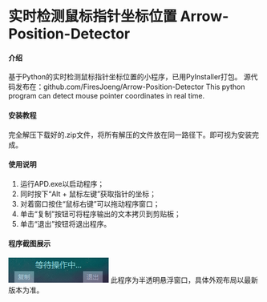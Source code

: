# 实时检测鼠标指针坐标位置 Arrow-Position-Detector

#### 介绍

 基于Python的实时检测鼠标指针坐标位置的小程序，已用PyInstaller打包。
 源代码发布在：github.com/FiresJoeng/Arrow-Position-Detector
 This python program can detect mouse pointer coordinates in real time.

#### 安装教程

完全解压下载好的.zip文件，将所有解压的文件放在同一路径下。即可视为安装完成。

#### 使用说明

1. 运行APD.exe以启动程序；
2. 同时按下“Alt + 鼠标左键”获取指针的坐标；
3. 对着窗口按住“鼠标右键”可以拖动程序窗口；
4. 单击“复制”按钮可将程序输出的文本拷贝到剪贴板；
5. 单击“退出”按钮将退出程序。

#### 程序截图展示

![程序截图](example.png)
 此程序为半透明悬浮窗口，具体外观布局以最新版本为准。
